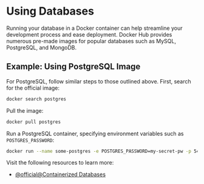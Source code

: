 # Using Databases

Running your database in a Docker container can help streamline your development process and ease deployment. Docker Hub provides numerous pre-made images for popular databases such as MySQL, PostgreSQL, and MongoDB.

## Example: Using PostgreSQL Image

For PostgreSQL, follow similar steps to those outlined above. First, search for the official image:

```bash
docker search postgres
```

Pull the image:

```bash
docker pull postgres
```

Run a PostgreSQL container, specifying environment variables such as `POSTGRES_PASSWORD`:

```bash
docker run --name some-postgres -e POSTGRES_PASSWORD=my-secret-pw -p 5432:5432 -d postgres
```

Visit the following resources to learn more:

- [@official@Containerized Databases](https://docs.docker.com/guides/use-case/databases/)
